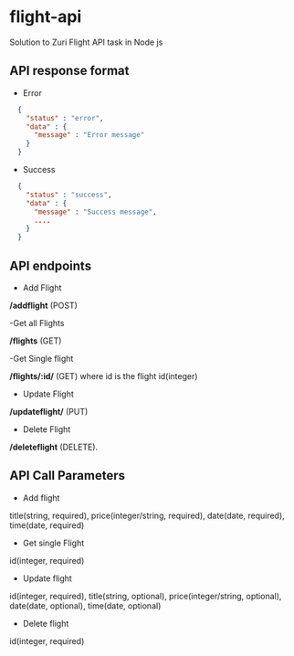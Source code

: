 # flight-api
Solution to Zuri Flight API task in Node js

## API response format
- Error
```json
  {
    "status" : "error",
    "data" : {
      "message" : "Error message"
    }
  }
```

- Success
```json
  {
    "status" : "success",
    "data" : {
      "message" : "Success message",
      ....
    }
  }
```

## API endpoints
- Add Flight

**/addflight** (POST)

-Get all Flights

**/flights** (GET)

-Get Single flight

**/flights/:id/** (GET) where id is the flight id(integer) 

- Update Flight

**/updateflight/** (PUT)

- Delete Flight 

**/deleteflight** (DELETE).

## API Call Parameters
- Add flight

title(string, required), price(integer/string, required), date(date, required), time(date, required)

- Get single Flight

id(integer, required)

- Update flight

id(integer, required), title(string, optional), price(integer/string, optional), date(date, optional), time(date, optional)

- Delete flight

id(integer, required)
